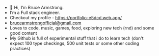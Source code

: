 - 👋 Hi, I’m Bruce Armstrong.
- I’m a Full stack engineer.
- Checkout my profile - https://portfolio-e5dcd.web.app/
- brucearmstrongofficial@gmail.com
- Loves to code, music, games, food, exploring new tech (rnd) and some good content
- My Github is full of experimental stuff that i do to learn tech (don't expect 100 type checkings, 500 unit tests or some other coding practices)

<!---
BruceArmstrong007/BruceArmstrong007 is a ✨ special ✨ repository because its `README.md` (this file) appears on your GitHub profile.
You can click the Preview link to take a look at your changes.
--->
